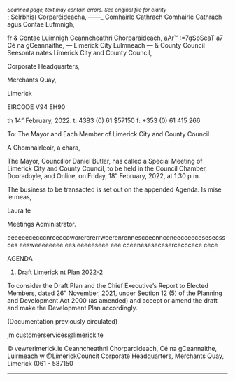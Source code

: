 *<small>Scanned page, text may contain errors. See original file for clarity</small>*  
; Selrbhis( Corparéideacha,
_—_—_ Comhairle Cathrach Comhairle Cathrach agus Contae Lufmnigh,

fr & Contae Luimnigh Ceanncheathri Chorparaideach,
aAr™ :=7gSpSeaT a7 Cé na gCeannaithe,
— Limerick City Lulmneach
— & County Council Seesonta nates
Limerick City and County Council,

Corporate Headquarters,

Merchants Quay,

Limerick

EIRCODE V94 EH90

th
14” February, 2022. t: 4383 (0) 61 $57150
f: +353 (0) 61 415 266

To: The Mayor and Each Member of Limerick City and County Council

A Chomhairleoir, a chara,

The Mayor, Councillor Daniel Butler, has called a Special Meeting of Limerick City and County
Council, to be held in the Council Chamber, Dooradoyle, and Online, on Friday, 18”
February, 2022, at 1.30 p.m.

The business to be transacted is set out on the appended Agenda.
Is mise le meas,

Laura te

Meetings Administrator.

eeeeeececccnrceccoworercrerrwcerenrennesccecnnceneecceecesesecss ces eesweeeeeeee ees eeeeeseee eee cceenesesecesercecccece cece

AGENDA

1. Draft Limerick nt Plan 2022-2

To consider the Draft Plan and the Chief Executive’s Report to Elected Members, dated
26" November, 2021, under Section 12 (5) of the Planning and Development Act 2000 (as
amended) and accept or amend the draft and make the Development Plan accordingly.

(Documentation previously circulated)

jm customerservices@limerick te

© vewrerimerick.ie
Ceanncheathni Chorpardideach, Cé na gCeannaithe, Luirmeach w @LimerickCouncit
Corporate Headquarters, Merchants Quay, Limerick (061 - 587150

---
